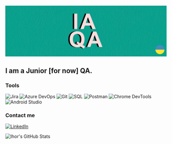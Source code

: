 [![Header](https://github.com/IhorAvram/IhorAvram/blob/main/assets/github_preview.jpg)](https://www.linkedin.com/in/ihoravram/)

## I am a Junior [for now] QA.

### Tools

![Jira](https://img.shields.io/badge/Jira-ffffff?style=for-the-badge&logo=jira&logoColor=2684ff)
![Azure DevOps](https://img.shields.io/badge/Azure_DevOps-ffffff?style=for-the-badge&logo=AzureDevOps&logoColor=0078d4)
![Git](https://img.shields.io/badge/Git-ffffff?style=for-the-badge&logo=Git&logoColor=0E84D3100000)
![SQL](https://img.shields.io/badge/SQL-ffffff?style=for-the-badge&logo=Mysql&logoColor=#00a691)
![Postman](https://img.shields.io/badge/Postman-ffffff?style=for-the-badge&logo=postman&logoColor=#00a691)
![Chrome DevTools](https://img.shields.io/badge/Chrome_DevTools-ffffff?style=for-the-badge&logo=googlechrome&logoColor=1967D2)
![Android Studio](https://img.shields.io/badge/Android_Studio-ffffff?style=for-the-badge&logo=androidstudio&logoColor=#34B76E)

### Contact me

[![LinkedIn](https://img.shields.io/badge/LinkedIn-ffffff?style=for-the-badge&logo=linkedin&logoColor=0a66c2)](https://www.linkedin.com/in/ihoravram/)

![Ihor's GitHub Stats](https://github-readme-stats.vercel.app/api?username=IhorAvram&show_icons=true)
